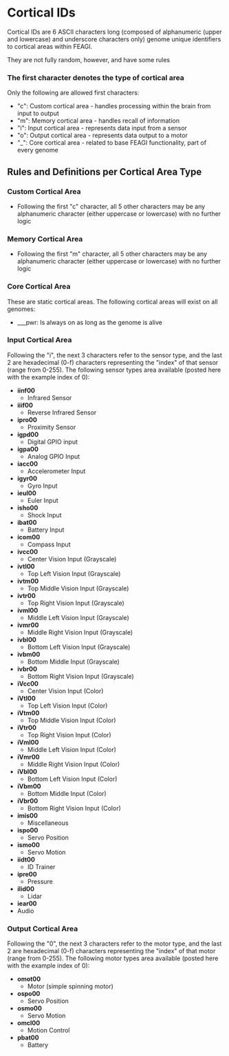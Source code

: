 # Cortical IDs
Cortical IDs are 6 ASCII characters long (composed of alphanumeric (upper and lowercase) and underscore characters only) genome unique identifiers to cortical areas within FEAGI.

They are not fully random, however, and have some rules

### The first character denotes the type of cortical area
Only the following are allowed first characters:
- "c": Custom cortical area - handles processing within the brain from input to output
- "m": Memory cortical area - handles recall of information
- "i": Input cortical area - represents data input from a sensor
- "o": Output cortical area - represents data output to a motor
- "_": Core cortical area - related to base FEAGI functionality, part of every genome

## Rules and Definitions per Cortical Area Type

### Custom Cortical Area
- Following the first "c" character, all 5 other characters may be any alphanumeric character (either uppercase or lowercase) with no further logic

### Memory Cortical Area
- Following the first "m" character, all 5 other characters may be any alphanumeric character (either uppercase or lowercase) with no further logic

### Core Cortical Area
These are static cortical areas. The following cortical areas will exist on all genomes:
- ___pwr: Is always on as long as the genome is alive

### Input Cortical Area
Following the "i", the next 3 characters refer to the sensor type, and the last 2 are hexadecimal (0-f) characters representing the "index" of that sensor (range from 0-255). The following sensor types area available (posted here with the example index of 0):
- **iinf00**
  - Infrared Sensor
- **iiif00**
  - Reverse Infrared Sensor
- **ipro00**
  - Proximity Sensor
- **igpd00**
  - Digital GPIO input
- **igpa00**
  - Analog GPIO Input
- **iacc00**
  - Accelerometer Input
- **igyr00**
  - Gyro Input
- **ieul00**
  - Euler Input
- **isho00**
  - Shock Input
- **ibat00**
  - Battery Input
- **icom00**
  - Compass Input
- **ivcc00**
  - Center Vision Input (Grayscale)
- **ivtl00**
  - Top Left Vision Input (Grayscale)
- **ivtm00**
  - Top Middle Vision Input (Grayscale)
- **ivtr00**
  - Top Right Vision Input (Grayscale)
- **ivml00**
  - Middle Left Vision Input (Grayscale)
- **ivmr00**
  - Middle Right Vision Input (Grayscale)
- **ivbl00**
  - Bottom Left Vision Input (Grayscale)
- **ivbm00**
  - Bottom Middle Input (Grayscale)
- **ivbr00**
  - Bottom Right Vision Input (Grayscale)
- **iVcc00**
  - Center Vision Input (Color)
- **iVtl00**
  - Top Left Vision Input (Color)
- **iVtm00**
  - Top Middle Vision Input (Color)
- **iVtr00**
  - Top Right Vision Input (Color)
- **iVml00**
  - Middle Left Vision Input (Color)
- **iVmr00**
  - Middle Right Vision Input (Color)
- **iVbl00**
  - Bottom Left Vision Input (Color)
- **iVbm00**
  - Bottom Middle Input (Color)
- **iVbr00**
  - Bottom Right Vision Input (Color)
- **imis00**
  - Miscellaneous
- **ispo00**
  - Servo Position
- **ismo00**
  - Servo Motion
- **iidt00**
  - ID Trainer
- **ipre00**
  - Pressure
- **ilid00**
  - Lidar
- **iear00**
-   Audio


### Output Cortical Area
Following the "0", the next 3 characters refer to the motor type, and the last 2 are hexadecimal (0-f) characters representing the "index" of that motor (range from 0-255). The following motor types area available (posted here with the example index of 0):
- **omot00**
    - Motor (simple spinning motor)
- **ospo00**
    - Servo Position
- **osmo00**
    - Servo Motion
- **omcl00**
    - Motion Control
- **pbat00**
    - Battery

